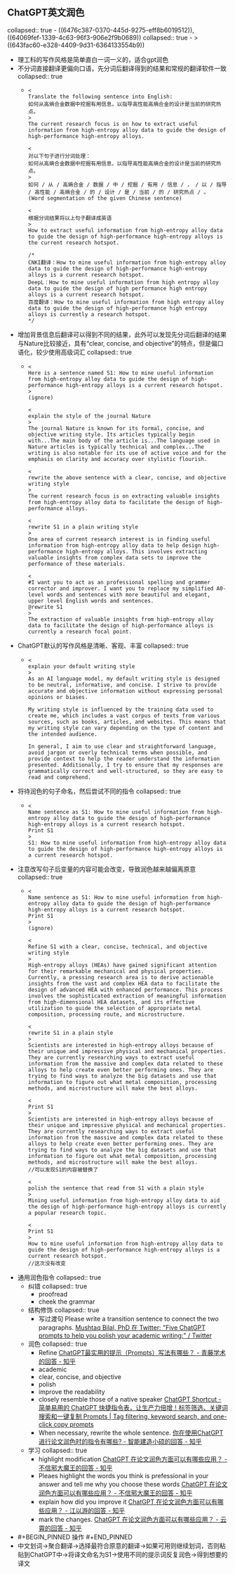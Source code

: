 ## ChatGPT英文润色
collapsed:: true
	- ((6476c387-0370-445d-9275-eff8b6019512)), ((64069fef-1339-4c63-96f3-906e2f9b0689))
	  collapsed:: true
		- > ((643fac60-e328-4409-9d31-6364133554b9))
- 理工科的写作风格是简单直白一词一义的，适合gpt润色
- 不分词直接翻译更偏向口语，先分词后翻译得到的结果和常规的翻译软件一致
  collapsed:: true
	- ``` 
	  <
	  Translate the following sentence into English: 
	  如何从高熵合金数据中挖掘有用信息，以指导高性能高熵合金的设计是当前的研究热点。
	  >
	  The current research focus is on how to extract useful information from high-entropy alloy data to guide the design of high-performance high-entropy alloys.
	  
	  <
	  对以下句子进行分词处理：
	  如何从高熵合金数据中挖掘有用信息，以指导高性能高熵合金的设计是当前的研究热点。
	  >
	  如何 / 从 / 高熵合金 / 数据 / 中 / 挖掘 / 有用 / 信息 / ， / 以 / 指导 / 高性能 / 高熵合金 / 的 / 设计 / 是 / 当前 / 的 / 研究热点 / 。
	  (Word segmentation of the given Chinese sentence)
	  
	  <
	  根据分词结果将以上句子翻译成英语
	  >
	  How to extract useful information from high-entropy alloy data to guide the design of high-performance high-entropy alloys is the current research hotspot.
	  
	  /*
	  CNKI翻译：How to mine useful information from high-entropy alloy data to guide the design of high-performance high-entropy alloys is a current research hotspot.
	  DeepL：How to mine useful information from high entropy alloy data to guide the design of high performance high entropy alloys is a current research hotspot.
	  百度翻译：How to mine useful information from high entropy alloy data to guide the design of high-performance high entropy alloys is currently a research hotspot.
	  */
	  ```
- 增加背景信息后翻译可以得到不同的结果，此外可以发现先分词后翻译的结果与Nature比较接近，具有“clear, concise, and objective”的特点，但是偏口语化，较少使用高级词汇
  collapsed:: true
	- ``` 
	  <
	  Here is a sentence named S1: How to mine useful information from high-entropy alloy data to guide the design of high-performance high-entropy alloys is a current research hotspot.
	  >
	  (ignore)
	  
	  <
	  explain the style of the journal Nature
	  >
	  The journal Nature is known for its formal, concise, and objective writing style. Its articles typically begin with...The main body of the article is...The language used in Nature articles is typically technical and complex...The writing is also notable for its use of active voice and for the emphasis on clarity and accuracy over stylistic flourish.
	  
	  <
	  rewrite the above sentence with a clear, concise, and objective writing style
	  >
	  The current research focus is on extracting valuable insights from high-entropy alloy data to facilitate the design of high-performance alloys.
	  
	  <
	  rewrite S1 in a plain writing style
	  >
	  One area of current research interest is in finding useful information from high-entropy alloy data to help design high-performance high-entropy alloys. This involves extracting valuable insights from complex data sets to improve the performance of these materials.
	  
	  <
	  #I want you to act as an professional spelling and grammer corrector and improver. I want you to replace my simplified A0-level words and sentences with more beautiful and elegant, upper level English words and sentences. 
	  @rewrite S1
	  >
	  The extraction of valuable insights from high-entropy alloy data to facilitate the design of high-performance alloys is currently a research focal point.
	  ```
- ChatGPT默认的写作风格是清晰、客观、丰富
  collapsed:: true
	- ``` 
	  <
	  explain your default writing style
	  >
	  As an AI language model, my default writing style is designed to be neutral, informative, and concise. I strive to provide accurate and objective information without expressing personal opinions or biases.
	  
	  My writing style is influenced by the training data used to create me, which includes a vast corpus of texts from various sources, such as books, articles, and websites. This means that my writing style can vary depending on the type of content and the intended audience.
	  
	  In general, I aim to use clear and straightforward language, avoid jargon or overly technical terms when possible, and provide context to help the reader understand the information presented. Additionally, I try to ensure that my responses are grammatically correct and well-structured, so they are easy to read and comprehend.
	  ```
- 将待润色的句子命名，然后尝试不同的指令
  collapsed:: true
	- ``` 
	  <
	  Name sentence as S1: How to mine useful information from high-entropy alloy data to guide the design of high-performance high-entropy alloys is a current research hotspot.
	  Print S1
	  >
	  S1: How to mine useful information from high-entropy alloy data to guide the design of high-performance high-entropy alloys is a current research hotspot.
	  ```
- 注意改写句子后变量的内容可能会改变，导致润色越来越偏离原意
  collapsed:: true
	- ``` 
	  <
	  Name sentence as S1: How to mine useful information from high-entropy alloy data to guide the design of high-performance high-entropy alloys is a current research hotspot.
	  Print S1
	  >
	  (ignore)
	  
	  <
	  Refine S1 with a clear, concise, technical, and objective writing style
	  >
	  High-entropy alloys (HEAs) have gained significant attention for their remarkable mechanical and physical properties. Currently, a pressing research area is to derive actionable insights from the vast and complex HEA data to facilitate the design of advanced HEA with enhanced performance. This process involves the sophisticated extraction of meaningful information from high-dimensional HEA datasets, and its effective utilization to guide the selection of appropriate metal composition, processing route, and microstructure.
	  
	  <
	  rewrite S1 in a plain style
	  >
	  Scientists are interested in high-entropy alloys because of their unique and impressive physical and mechanical properties. They are currently researching ways to extract useful information from the massive and complex data related to these alloys to help create even better performing ones. They are trying to find ways to analyze the big datasets and use that information to figure out what metal composition, processing methods, and microstructure will make the best alloys.
	  
	  <
	  Print S1
	  >
	  Scientists are interested in high-entropy alloys because of their unique and impressive physical and mechanical properties. They are currently researching ways to extract useful information from the massive and complex data related to these alloys to help create even better performing ones. They are trying to find ways to analyze the big datasets and use that information to figure out what metal composition, processing methods, and microstructure will make the best alloys.
	  //可以发现S1的内容被替换了
	  
	  <
	  polish the sentence that read from S1 with a plain style
	  >
	  Mining useful information from high-entropy alloy data to aid the design of high-performance high-entropy alloys is currently a popular research topic.
	  
	  <
	  Print S1
	  >
	  How to mine useful information from high-entropy alloy data to guide the design of high-performance high-entropy alloys is a current research hotspot.
	  //这次没有改变
	  ```
- 通用润色指令
  collapsed:: true
	- 纠错
	  collapsed:: true
		- proofread
		- cheek the grammar
	- 结构修饰
	  collapsed:: true
		- 写过渡句 Please write a transition sentence to connect the two paragraphs. [Mushtaq Bilal, PhD 在 Twitter: "Five ChatGPT prompts to help you polish your academic writing:" / Twitter](https://twitter.com/MushtaqBilalPhD/status/1642404540413620224)
	- 润色
	  collapsed:: true
		- Refine [ChatGPT最实用的提示（Prompts）写法有哪些？ - 青藤学术的回答 - 知乎](https://www.zhihu.com/question/584402332/answer/2954056753)
		- academic
		- clear, concise, and objective
		- polish
		- improve the readability
		- closely resemble those of a native speaker [ChatGPT Shortcut - 简单易用的 ChatGPT 快捷指令表，让生产力倍增！标签筛选、关键词搜索和一键复制 Prompts | Tag filtering, keyword search, and one-click copy prompts](https://www.aishort.top/?tags=contribute)
		- When necessary, rewrite the whole sentence. [你在使用ChatGPT进行论文润色时的指令有哪些? - 智能建造小硕的回答 - 知乎](https://www.zhihu.com/question/593971202/answer/2972199269)
	- 学习
	  collapsed:: true
		- highlight modification [ChatGPT 在论文润色方面可以有哪些应用？ - 不信邪大魔王的回答 - 知乎](https://www.zhihu.com/question/582506176/answer/2886438948)
		- Pleaes highlight the words you think is prefessional in your answer and tell me why
		  you choose these words [ChatGPT 在论文润色方面可以有哪些应用？ - 不信邪大魔王的回答 - 知乎](https://www.zhihu.com/question/582506176/answer/2886438948)
		- explain how did you improve it [ChatGPT 在论文润色方面可以有哪些应用？ - 江以游的回答 - 知乎](https://www.zhihu.com/question/582506176/answer/2888414897)
		- mark the changes. [ChatGPT 在论文润色方面可以有哪些应用？ - 云霄的回答 - 知乎](https://www.zhihu.com/question/582506176/answer/2937826814)
- #+BEGIN_PINNED
  操作
  #+END_PINNED
- 中文划词->聚合翻译->选择最符合原意的翻译->如果可用则继续划词，否则粘贴到ChatGPT中->将译文命名为S1->使用不同的提示词反复润色->得到想要的译文